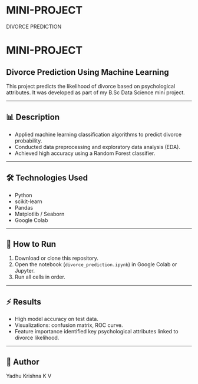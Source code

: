 # MINI-PROJECT
DIVORCE PREDICTION

# MINI-PROJECT

## Divorce Prediction Using Machine Learning

This project predicts the likelihood of divorce based on psychological attributes. It was developed as part of my B.Sc Data Science mini project.

---

## 📊 **Description**
- Applied machine learning classification algorithms to predict divorce probability.
- Conducted data preprocessing and exploratory data analysis (EDA).
- Achieved high accuracy using a Random Forest classifier.

---

## 🛠 **Technologies Used**
- Python
- scikit-learn
- Pandas
- Matplotlib / Seaborn
- Google Colab

---

## 📝 **How to Run**
1. Download or clone this repository.
2. Open the notebook (`divorce_prediction.ipynb`) in Google Colab or Jupyter.
3. Run all cells in order.

---

## ⚡ **Results**
- High model accuracy on test data.
- Visualizations: confusion matrix, ROC curve.
- Feature importance identified key psychological attributes linked to divorce likelihood.

---

## 📌 **Author**
Yadhu Krishna K V
